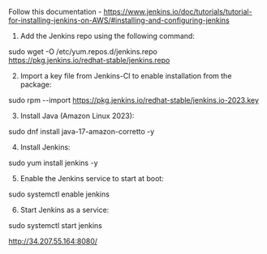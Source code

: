 
Follow this documentation - https://www.jenkins.io/doc/tutorials/tutorial-for-installing-jenkins-on-AWS/#installing-and-configuring-jenkins


1. Add the Jenkins repo using the following command:

sudo wget -O /etc/yum.repos.d/jenkins.repo \
    https://pkg.jenkins.io/redhat-stable/jenkins.repo

2. Import a key file from Jenkins-CI to enable installation from the package:

sudo rpm --import https://pkg.jenkins.io/redhat-stable/jenkins.io-2023.key

3. Install Java (Amazon Linux 2023):

sudo dnf install java-17-amazon-corretto -y

4. Install Jenkins:

sudo yum install jenkins -y

5. Enable the Jenkins service to start at boot:

sudo systemctl enable jenkins

6. Start Jenkins as a service:

sudo systemctl start jenkins


http://34.207.55.164:8080/